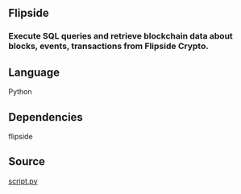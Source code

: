 ## Flipside
### Execute SQL queries and retrieve blockchain data about blocks, events, transactions from Flipside Crypto.

## Language
Python

## Dependencies
flipside

## Source
[script.py](https://github.com/visokio/omniscope-custom-blocks/blob/master/Connectors/Flipside/script.py)
